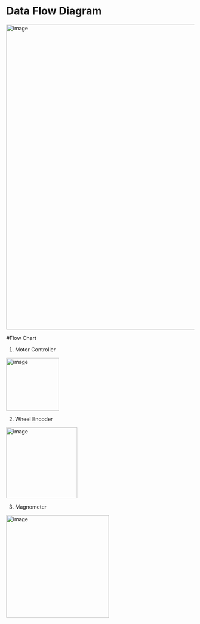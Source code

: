 # Data Flow Diagram
<img width="817" alt="image" src="https://github.com/malcolm5964/INF2004_Embedded_T68/assets/25952539/e16ee68c-5db9-4caa-8847-06a0de5200db">

#Flow Chart

1. Motor Controller
<img width="141" alt="image" src="https://github.com/malcolm5964/INF2004_Embedded_T68/assets/25952539/69d18d03-363d-4fbd-9aa3-d35b0db7920d">

2. Wheel Encoder
<img width="190" alt="image" src="https://github.com/malcolm5964/INF2004_Embedded_T68/assets/25952539/3d8e0ae1-ba55-450a-a786-a6098eb8c14d">

3. Magnometer
<img width="275" alt="image" src="https://github.com/malcolm5964/INF2004_Embedded_T68/assets/25952539/0980a073-e760-46de-9d8e-355d84518202">




